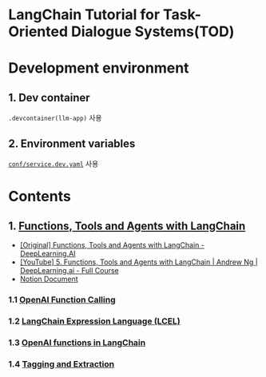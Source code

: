 # LangChain Tutorial for Task-Oriented Dialogue Systems(TOD)

# Development environment

## 1. Dev container

`.devcontainer(llm-app)` 사용

## 2. Environment variables

[`conf/service.dev.yaml`](https://github.com/solver-ai/langchain-tutorial/blob/main/conf/service.dev.yaml) 사용

# Contents

## 1. [Functions, Tools and Agents with LangChain](https://github.com/solver-ai/langchain-tutorial/tree/main/1%20-%20Functions%2C%20Tools%20and%20Agents%20with%20LangChain)

- [[Original] Functions, Tools and Agents with LangChain - DeepLearning.AI](https://www.deeplearning.ai/short-courses/functions-tools-agents-langchain/)
- [[YouTube] 5. Functions, Tools and Agents with LangChain | Andrew Ng | DeepLearning.ai - Full Course](https://www.youtube.com/watch?v=Dwpv9raFJxY)
- [Notion Document](https://www.notion.so/bereview/Functions-Tools-and-Agents-with-LangChain-a772477d3f4f4244b9b7c03ba24ce334)

### 1.1 [OpenAI Function Calling](https://github.com/solver-ai/langchain-tutorial/blob/main/1%20-%20Functions%2C%20Tools%20and%20Agents%20with%20LangChain/1_1%20-%20OpenAI%20Function%20Calling.ipynb)

### 1.2 [LangChain Expression Language (LCEL)](<https://github.com/solver-ai/langchain-tutorial/blob/main/1%20-%20Functions%2C%20Tools%20and%20Agents%20with%20LangChain/1_2%20-%20LangChain%20Expression%20Language%20(LCEL).ipynb>)

### 1.3 [OpenAI functions in LangChain](https://github.com/solver-ai/langchain-tutorial/blob/main/1%20-%20Functions%2C%20Tools%20and%20Agents%20with%20LangChain/1_3%20-%20OpenAI%20functions%20in%20LangChain.ipynb)

### 1.4 [Tagging and Extraction](https://github.com/solver-ai/langchain-tutorial/blob/main/1%20-%20Functions%2C%20Tools%20and%20Agents%20with%20LangChain/1_4%20-%20Tagging%20and%20Extraction.ipynb)
